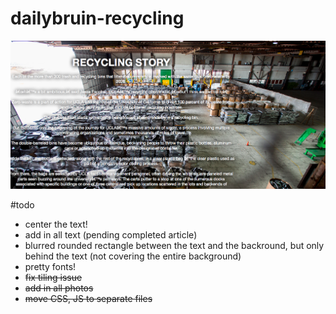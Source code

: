 dailybruin-recycling
====================

![sample photo](sample.png)

#todo

* center the text!
* add in all text (pending completed article)
* blurred rounded rectangle between the text and the backround, but only behind the text (not covering the entire background)
* pretty fonts!
* <del> fix tiling issue </del>
* <del> add in all photos </del>
* <del> move CSS, JS to separate files </del>
